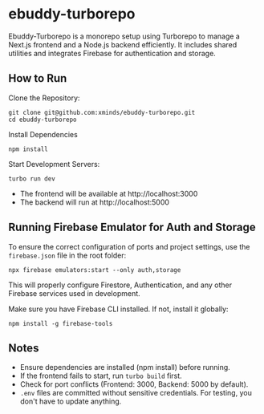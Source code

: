 # ebuddy-turborepo  
Ebuddy-Turborepo is a monorepo setup using Turborepo to manage a Next.js frontend and a Node.js backend efficiently. It includes shared utilities and integrates Firebase for authentication and storage.

## How to Run

Clone the Repository:
```
git clone git@github.com:xminds/ebuddy-turborepo.git
cd ebuddy-turborepo
```

Install Dependencies
```
npm install
```

Start Development Servers:

```
turbo run dev
```
* The frontend will be available at http://localhost:3000
* The backend will run at http://localhost:5000



## Running Firebase Emulator for Auth and Storage

To ensure the correct configuration of ports and project settings, use the `firebase.json` file in the root folder:
```
npx firebase emulators:start --only auth,storage
```
This will properly configure Firestore, Authentication, and any other Firebase services used in development.

Make sure you have Firebase CLI installed. If not, install it globally:
```
npm install -g firebase-tools
```


## Notes

* Ensure dependencies are installed (npm install) before running.
* If the frontend fails to start, run `turbo build` first.
* Check for port conflicts (Frontend: 3000, Backend: 5000 by default).
* `.env` files are committed without sensitive credentials. For testing, you don't have to update anything.


